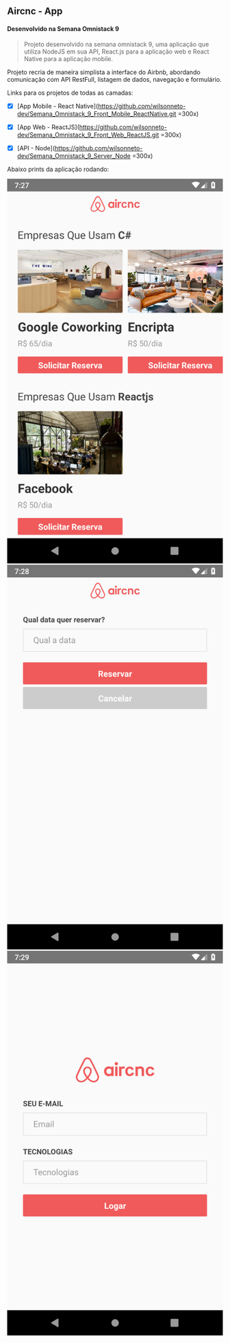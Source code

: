 ## Aircnc - App
#### Desenvolvido na Semana Omnistack 9


> Projeto desenvolvido na semana omnistack 9, uma aplicação que utiliza NodeJS em sua API, React.js para a aplicação web e React Native para a aplicação mobile. 


Projeto recria de maneira simplista a interface do Airbnb, abordando comunicação com API RestFull, listagem de dados, navegação e formulário.


Links para os projetos de todas as camadas:

- [x] [App Mobile - React Native](https://github.com/wilsonneto-dev/Semana_Omnistack_9_Front_Mobile_ReactNative.git =300x)

- [x] [App Web - ReactJS](https://github.com/wilsonneto-dev/Semana_Omnistack_9_Front_Web_ReactJS.git =300x)

- [x] [API - Node](https://github.com/wilsonneto-dev/Semana_Omnistack_9_Server_Node =300x)


Abaixo prints da aplicação rodando:

![](/github/img1.png)
![](/github/img2.png)
![](/github/img3.png)
